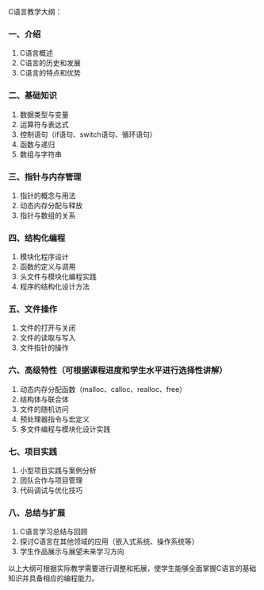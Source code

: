 C语言教学大纲：

### 一、介绍
1. C语言概述
2. C语言的历史和发展
3. C语言的特点和优势

### 二、基础知识
1. 数据类型与变量
2. 运算符与表达式
3. 控制语句（if语句、switch语句、循环语句）
4. 函数与递归
5. 数组与字符串

### 三、指针与内存管理
1. 指针的概念与用法
2. 动态内存分配与释放
3. 指针与数组的关系

### 四、结构化编程
1. 模块化程序设计
2. 函数的定义与调用
3. 头文件与模块化编程实践
4. 程序的结构化设计方法

### 五、文件操作
1. 文件的打开与关闭
2. 文件的读取与写入
3. 文件指针的操作

### 六、高级特性（可根据课程进度和学生水平进行选择性讲解）
1. 动态内存分配函数（malloc、calloc、realloc、free）
2. 结构体与联合体
3. 文件的随机访问
4. 预处理器指令与宏定义
5. 多文件编程与模块化设计实践

### 七、项目实践
1. 小型项目实践与案例分析
2. 团队合作与项目管理
3. 代码调试与优化技巧

### 八、总结与扩展
1. C语言学习总结与回顾
2. 探讨C语言在其他领域的应用（嵌入式系统、操作系统等）
3. 学生作品展示与展望未来学习方向

以上大纲可根据实际教学需要进行调整和拓展，使学生能够全面掌握C语言的基础知识并具备相应的编程能力。